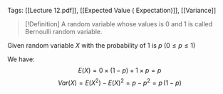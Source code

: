 Tags: [[Lecture 12.pdf]], [[Expected Value ( Expectation)]], [[Variance]]


> [!Definition]
> A random variable whose values is 0 and 1 is called Bernoulli random variable.
> 

Given random variable $X$ with the probability of 1 is $p$
$(0\leq p\leq{1})$

We have:
$$E(X)=0\times(1-p)+1\times p=p$$
$$Var(X)=E(X^2)-E(X)^2=p-p^2=p\,(1-p)$$
